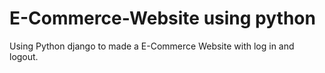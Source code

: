 # E-Commerce-Website using python
 Using Python django to made a E-Commerce Website with log in and logout.
